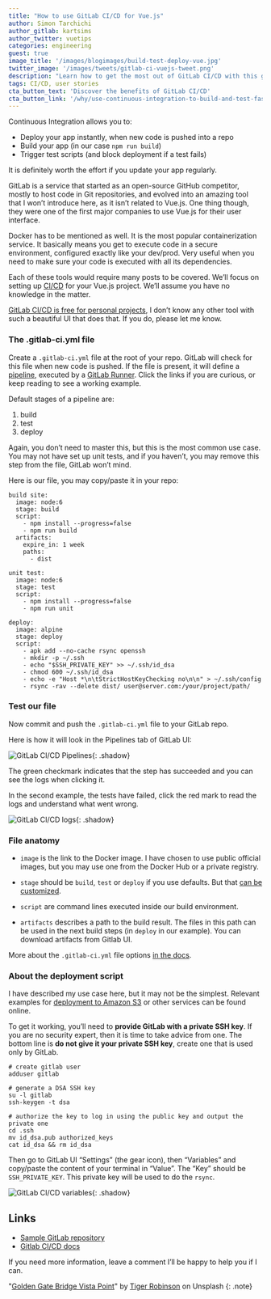 ```yaml
---
title: "How to use GitLab CI/CD for Vue.js"
author: Simon Tarchichi
author_gitlab: kartsims
author_twitter: vuetips
categories: engineering
guest: true
image_title: '/images/blogimages/build-test-deploy-vue.jpg'
twitter_image: '/images/tweets/gitlab-ci-vuejs-tweet.png'
description: "Learn how to get the most out of GitLab CI/CD with this guide."
tags: CI/CD, user stories
cta_button_text: 'Discover the benefits of GitLab CI/CD'
cta_button_link: '/why/use-continuous-integration-to-build-and-test-faster/'
---
```


Continuous Integration allows you to:

- Deploy your app instantly, when new code is pushed into a repo
- Build your app (in our case `npm run build`)
- Trigger test scripts (and block deployment if a test fails)

It is definitely worth the effort if you update your app regularly.

GitLab is a service that started as an open-source GitHub competitor, mostly to host code in Git repositories, and evolved into an amazing tool that I won’t introduce here, as it isn’t related to Vue.js. One thing though, they were one of the first major companies to use Vue.js for their user interface.

Docker has to be mentioned as well. It is the most popular containerization service. It basically means you get to execute code in a secure environment, configured exactly like your dev/prod. Very useful when you need to make sure your code is executed with all its dependencies.

Each of these tools would require many posts to be covered. We’ll focus on setting up [CI/CD](/topics/ci-cd/) for your Vue.js project. We’ll assume you have no knowledge in the matter.

[GitLab CI/CD is free for personal projects](/pricing/#gitlab-com), I don’t know any other tool with such a beautiful UI that does that. If you do, please let me know.

### The .gitlab-ci.yml file

Create a `.gitlab-ci.yml` file at the root of your repo. GitLab will check for this file when new code is pushed. If the file is present, it will define a [pipeline](https://docs.gitlab.com/ee/ci/pipelines/index.html), executed by a [GitLab Runner](http://docs.gitlab.com/runner/). Click the links if you are curious, or keep reading to see a working example.

Default stages of a pipeline are:

1. build
1. test
1. deploy

Again, you don’t need to master this, but this is the most common use case. You may not have set up unit tests, and if you haven’t, you may remove this step from the file, GitLab won’t mind.

Here is our file, you may copy/paste it in your repo:

```
build site:
  image: node:6
  stage: build
  script:
    - npm install --progress=false
    - npm run build
  artifacts:
    expire_in: 1 week
    paths:
      - dist

unit test:
  image: node:6
  stage: test
  script:
    - npm install --progress=false
    - npm run unit

deploy:
  image: alpine
  stage: deploy
  script:
    - apk add --no-cache rsync openssh
    - mkdir -p ~/.ssh
    - echo "$SSH_PRIVATE_KEY" >> ~/.ssh/id_dsa
    - chmod 600 ~/.ssh/id_dsa
    - echo -e "Host *\n\tStrictHostKeyChecking no\n\n" > ~/.ssh/config
    - rsync -rav --delete dist/ user@server.com:/your/project/path/
  ```

### Test our file

Now commit and push the `.gitlab-ci.yml` file to your GitLab repo.

Here is how it will look in the Pipelines tab of GitLab UI:

![GitLab CI/CD Pipelines](/images/blogimages/gitlab-ci-pipelines.png){: .shadow}<br>

The green checkmark indicates that the step has succeeded and you can see the logs when clicking it.

In the second example, the tests have failed, click the red mark to read the logs and understand what went wrong.

![GitLab CI/CD logs](/images/blogimages/gitlab-ci-failed.png){: .shadow}<br>

### File anatomy

- `image` is the link to the Docker image. I have chosen to use public official images, but you may use one from the Docker Hub or a private registry.

- `stage` should be `build`, `test` or `deploy` if you use defaults. But that [can be customized](https://docs.gitlab.com/ee/ci/yaml/stages).

- `script` are command lines executed inside our build environment.

- `artifacts` describes a path to the build result. The files in this path can be used in the next build steps (in `deploy` in our example). You can download artifacts from Gitlab UI.

More about the `.gitlab-ci.yml` file options [in the docs](https://docs.gitlab.com/ee/ci/yaml/).

### About the deployment script

I have described my use case here, but it may not be the simplest. Relevant examples for [deployment to Amazon S3](/blog/2021/02/05/ci-deployment-and-environments/) or other services can be found online.

To get it working, you’ll need to **provide GitLab with a private SSH key**. If you are no security expert, then it is time to take advice from one. The bottom line is **do not give it your private SSH key**, create one that is used only by GitLab.

```
# create gitlab user
adduser gitlab

# generate a DSA SSH key
su -l gitlab
ssh-keygen -t dsa

# authorize the key to log in using the public key and output the private one
cd .ssh
mv id_dsa.pub authorized_keys
cat id_dsa && rm id_dsa
```

Then go to GitLab UI “Settings” (the gear icon), then “Variables” and copy/paste the content of your terminal in “Value”. The “Key” should be `SSH_PRIVATE_KEY`. This private key will be used to do the `rsync`.

![GitLab CI/CD variables](/images/blogimages/gitlab-ci-variables.png){: .shadow}<br>

## Links

- [Sample GitLab repository](https://gitlab.com/kartsims/vue-ci)
- [Gitlab CI/CD docs](https://docs.gitlab.com/ee/ci/)

If you need more information, leave a comment I’ll be happy to help you if I can.

"[Golden Gate Bridge Vista Point](https://unsplash.com/@tigesphotos?photo=-BiEu8VP9-M)" by [Tiger Robinson](https://unsplash.com/@tigesphotos) on Unsplash
{: .note}
